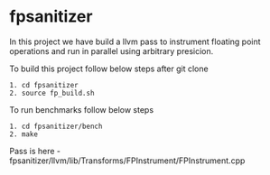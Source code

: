 # fpsanitizer

In this project we have build a llvm pass to instrument floating point operations and run in parallel using arbitrary presicion.

To build this project follow below steps after git clone
```
1. cd fpsanitizer 
2. source fp_build.sh
```
To run benchmarks follow below steps 
```
1. cd fpsanitizer/bench
2. make
```

Pass is here - fpsanitizer/llvm/lib/Transforms/FPInstrument/FPInstrument.cpp
